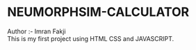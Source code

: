 # NEUMORPHSIM-CALCULATOR
Author :- Imran Fakji <br>
This is my first project using HTML CSS and JAVASCRIPT.
